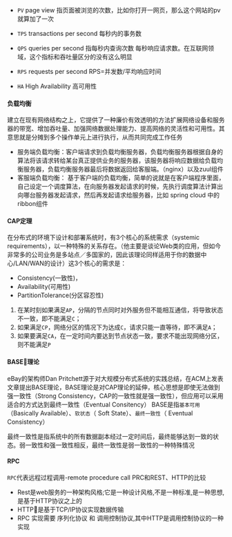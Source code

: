 
- `PV` page view 指页面被浏览的次数，比如你打开一网页，那么这个网站的pv就算加了一次
- `TPS` transactions per second 每秒内的事务数
- `QPS` queries per second 指每秒内查询次数 每秒响应请求数。在互联网领域，这个指标和吞吐量区分的没有这么明显
- `RPS` requests per second RPS=并发数/平均响应时间

- `HA` High Availability 高可用性


#### 负载均衡

建立在现有网络结构之上，它提供了一种廉价有效透明的方法扩展网络设备和服务器的带宽、增加吞吐量、加强网络数据处理能力、提高网络的灵活性和可用性。其意思就是分摊到多个操作单元上进行执行，从而共同完成工作任务

- 服务端负载均衡：客户端请求到负载均衡服务器，负载均衡服务器根据自身的算法将该请求转给某台真正提供业务的服务器，该服务器将响应数据给负载均衡服务器，负载均衡服务器最后将数据返回给客服端。（nginx）以及zuul组件
- 客服端负载均衡： 基于客户端的负载均衡，简单的说就是在客户端程序里面，自己设定一个调度算法，在向服务器发起请求的时候，先执行调度算法计算出向哪台服务器发起请求，然后再发起请求给服务器，比如 spring cloud 中的ribbon组件

#### CAP定理

在分布式的环境下设计和部署系统时，有3个核心的系统需求（systemic requirements），以一种特殊的关系存在。（他主要是谈论Web类的应用，但如今非常多的公司业务是多站点／多国家的，因此该理论同样适用于你的数据中心/LAN/WAN的设计）这3个核心的需求是：
- Consistency(一致性)，
- Availability(可用性)
- PartitionTolerance(分区容忍性)

1. 在某时刻如果满足`AP`，分隔的节点同时对外服务但不能相互通信，将导致状态不一致，即不能满足`C`；
2. 如果满足`CP`，网络分区的情况下为达成`C`，请求只能一直等待，即不满足`A`；
3. 如果要满足`CA`，在一定时间内要达到节点状态一致，要求不能出现网络分区，则不能满足`P`

#### BASE理论
eBay的架构师Dan Pritchett源于对大规模分布式系统的实践总结，在ACM上发表文章提出BASE理论，BASE理论是对CAP理论的延伸，核心思想是即使无法做到强一致性（Strong Consistency，CAP的一致性就是强一致性），但应用可以采用适合的方式达到最终一致性（Eventual Consitency）
BASE是指`基本可用`（Basically Available）、`软状态`（ Soft State）、`最终一致性`（ Eventual Consistency）

最终一致性是指系统中的所有数据副本经过一定时间后，最终能够达到一致的状态。弱一致性和强一致性相反，最终一致性是弱一致性的一种特殊情况

#### RPC
`RPC`代表远程过程调用-remote procedure call
PRC和REST、HTTP的比较

- Rest是web服务的一种架构风格;它是一种设计风格,不是一种标准,是一种思想,是基于HTTP协议之上的
- HTTP是基于TCP/IP协议实现数据传输
- RPC 实现需要 序列化协议 和 调用控制协议,其中HTTP是调用控制协议的一种实现
